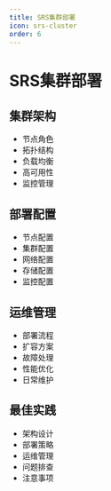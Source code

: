 ```yaml
---
title: SRS集群部署
icon: srs-cluster
order: 6
---
```


# SRS集群部署

## 集群架构
- 节点角色
- 拓扑结构
- 负载均衡
- 高可用性
- 监控管理

## 部署配置
- 节点配置
- 集群配置
- 网络配置
- 存储配置
- 监控配置

## 运维管理
- 部署流程
- 扩容方案
- 故障处理
- 性能优化
- 日常维护

## 最佳实践
- 架构设计
- 部署策略
- 运维管理
- 问题排查
- 注意事项
